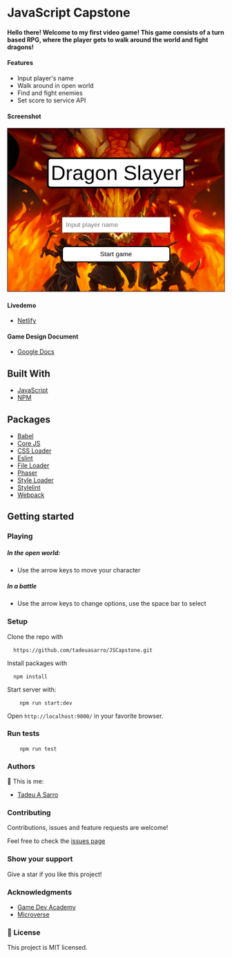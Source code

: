 # JavaScript Capstone

#### Hello there! Welcome to my first video game! This game consists of a turn based RPG, where the player gets to walk around the world and fight dragons!

#### Features
- Input player's name
- Walk around in open world
- Find and fight enemies
- Set score to service API

#### Screenshot

![screenshot](dist/screenshot.png)

#### Livedemo

- [Netlify](https://peaceful-albattani-870785.netlify.app/)

#### Game Design Document

- [Google Docs](https://docs.google.com/document/d/1GLcpJxP0M5cHwXf-yC_D5HH3tL8cHOpvj0sXMWkMjpU/edit?usp=sharing)

## Built With

- [JavaScript](https://www.javascript.com/)
- [NPM](https://www.npmjs.com/)

## Packages
- [Babel](https://babeljs.io/)
- [Core JS](https://www.npmjs.com/package/core-js)
- [CSS Loader](https://webpack.js.org/loaders/css-loader/)
- [Eslint](https://eslint.org/)
- [File Loader](https://webpack.js.org/loaders/file-loader/)
- [Phaser](https://phaser.io/)
- [Style Loader](https://webpack.js.org/loaders/style-loader/)
- [Stylelint](https://stylelint.io/)
- [Webpack](https://webpack.js.org/)

## Getting started

### Playing

##### In the open world:
- Use the arrow keys to move your character

##### In a battle
- Use the arrow keys to change options, use the space bar to select

### Setup

Clone the repo with

```
  https://github.com/tadeuasarro/JSCapstone.git
```

Install packages with

```
  npm install
```

Start server with:

```
    npm run start:dev
```

Open `http://localhost:9000/` in your favorite browser.

### Run tests

```
    npm run test
```

### Authors

👤 This is me:

- [Tadeu A Sarro](https://tadeuasarro.me)


### Contributing

Contributions, issues and feature requests are welcome!

Feel free to check the [issues page](https://github.com/tadeuasarro/JSCapstone/issues)


### Show your support

Give a star if you like this project!

### Acknowledgments

- [Game Dev Academy](https://gamedevacademy.org/)
- [Microverse](https://www.microverse.org/)

### 📝 License

This project is MIT licensed.